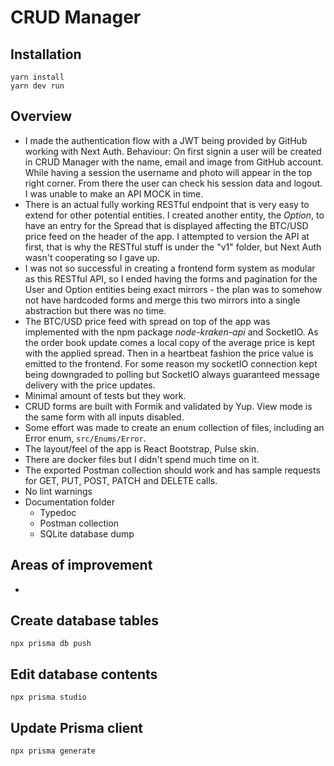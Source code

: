 # CRUD Manager

## Installation

```
yarn install
yarn dev run
```

## Overview

* I made the authentication flow with a JWT being provided by GitHub working with Next Auth. Behaviour: On first signin
  a user will be created in CRUD Manager with the name, email and image from GitHub account. While having a session the
  username and photo will appear in the top right corner. From there the user can check his session data and logout. I
  was unable to make an API MOCK in time.
* There is an actual fully working RESTful endpoint that is very easy to extend for other potential entities. I created
  another entity, the *Option*, to have an entry for the Spread that is displayed affecting the BTC/USD price feed on
  the header of the app. I attempted to version the API at first, that is why the RESTful stuff is under the "v1"
  folder, but Next Auth wasn't cooperating so I gave up.
* I was not so successful in creating a frontend form system as modular as this RESTful API, so I ended having the forms
  and pagination for the User and Option entities being exact mirrors - the plan was to somehow not have hardcoded forms
  and merge this two mirrors into a single abstraction but there was no time.
* The BTC/USD price feed with spread on top of the app was implemented with the npm package *node-kraken-api* and
  SocketIO. As the order book update comes a local copy of the average price is kept with the applied spread. Then in a
  heartbeat fashion the price value is emitted to the frontend. For some reason my socketIO connection kept being
  downgraded to polling but SocketIO always guaranteed message delivery with the price updates.
* Minimal amount of tests but they work.
* CRUD forms are built with Formik and validated by Yup. View mode is the same form with all inputs disabled.
* Some effort was made to create an enum collection of files, including an Error enum, `src/Enums/Error`.
* The layout/feel of the app is React Bootstrap, Pulse skin.
* There are docker files but I didn't spend much time on it.
* The exported Postman collection should work and has sample requests for GET, PUT, POST, PATCH and DELETE calls.
* No lint warnings
* Documentation folder
    * Typedoc
    * Postman collection
    * SQLite database dump

## Areas of improvement

*

## Create database tables

```
npx prisma db push
```

## Edit database contents

```
npx prisma studio
```

## Update Prisma client

```
npx prisma generate
```